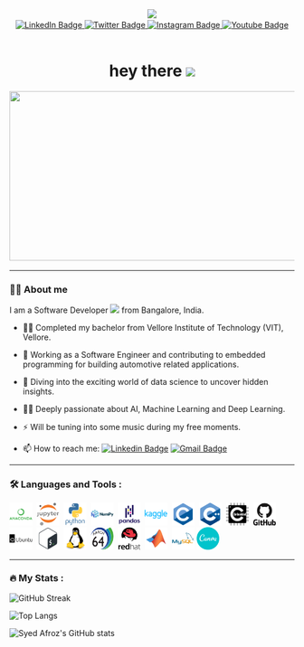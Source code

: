 <div id="header" align="center">
  <img src="https://media.giphy.com/media/M9gbBd9nbDrOTu1Mqx/giphy.gif" width="100"/>
</div>

<div id="badges" align='center'>
  <a href="https://in.linkedin.com/in/syed-afroz-w-6a89a8181">
    <img src="https://img.shields.io/badge/LinkedIn-blue?style=for-the-badge&logo=linkedin&logoColor=white" alt="LinkedIn Badge"/>
  </a>
  <a href="https://x.com/SyedAfr30032015?t=rvmD-GKeWDpVdWdd5riO1g&s=09">
    <img src="https://img.shields.io/badge/x-black?style=for-the-badge&logo=X&logoColor=white" alt="Twitter Badge"/>
  </a>
  <a href="https://instagram.com/syed_afroz_w?igshid=OGQ5ZDc2ODk2ZA==">
    <img src="https://img.shields.io/badge/Instagram-orange?style=for-the-badge&logo=instagram&logoColor=white" alt="Instagram Badge"/>
  </a>
  <a href="https://www.youtube.com/channel/UCldsCsope3odjnWDyfQ0nAA">
    <img src="https://img.shields.io/badge/YouTube-red?style=for-the-badge&logo=youtube&logoColor=white" alt="Youtube Badge"/>
  </a>
</div>

<div id="badges" align="center">
  <img src="https://komarev.com/ghpvc/?username=ysyedafrozw&style=flat-square&color=blue" alt=""/>
</div>  

<h1 align="center">
  hey there <img src="https://media.giphy.com/media/hvRJCLFzcasrR4ia7z/giphy.gif" width="30px"/>
</h1>

<div align="center">
  <img src="https://media.giphy.com/media/dWesBcTLavkZuG35MI/giphy.gif" width="600" height="300"/>
</div>

---

### :man_technologist: About me

I am a Software Developer <img src="https://media.giphy.com/media/WUlplcMpOCEmTGBtBW/giphy.gif" width="30"> from Bangalore, India.

- :man_student: Completed my bachelor from Vellore Institute of Technology (VIT), Vellore.

- :telescope: Working as a Software Engineer and contributing to embedded programming for building automotive related applications.

- :seedling: Diving into the exciting world of data science to uncover hidden insights.

- :man_technologist: Deeply passionate about AI, Machine Learning and Deep Learning.

- :zap: Will be tuning into some music during my free moments.

- :mailbox: How to reach me: [![Linkedin Badge](https://img.shields.io/badge/-LinkedIn-blue?style=flat&logo=Linkedin&logoColor=white)](https://in.linkedin.com/in/syed-afroz-w-6a89a8181) [![Gmail Badge](https://img.shields.io/badge/-Gmail-red?style=flat&logo=Gmail&logoColor=white)](syedafrozw@gmail.com)


---

### :hammer_and_wrench: Languages and Tools :

<div>
  <img src="https://github.com/devicons/devicon/blob/master/icons/anaconda/anaconda-original-wordmark.svg" title="Anaconda" alt="Anaconda" width="40" height="40"/>&nbsp;
  <img src="https://github.com/devicons/devicon/blob/master/icons/jupyter/jupyter-original-wordmark.svg" title="Jupyter" alt="Jupyter" width="40" height="40"/>&nbsp;
  <img src="https://github.com/devicons/devicon/blob/master/icons/python/python-original-wordmark.svg" title="Python" alt="Python" width="40" height="40"/>&nbsp;
  <img src="https://github.com/devicons/devicon/blob/master/icons/numpy/numpy-original-wordmark.svg" title="Numpy"  alt="Numpy" width="40" height="40"/>&nbsp;
  <img src="https://github.com/devicons/devicon/blob/master/icons/pandas/pandas-original-wordmark.svg" title="Pandas"  alt="Pandas" width="40" height="40"/>&nbsp;
  <img src="https://github.com/devicons/devicon/blob/master/icons/kaggle/kaggle-original-wordmark.svg" title="Kaggle" alt="Kaggle" width="40" height="40"/>&nbsp;
  <img src="https://github.com/devicons/devicon/blob/master/icons/c/c-original.svg" title="C" alt="C" width="40" height="40"/>&nbsp;
  <img src="https://github.com/devicons/devicon/blob/master/icons/cplusplus/cplusplus-original.svg" title="C++" alt="C++ " width="40" height="40"/>&nbsp;
  <img src="https://github.com/devicons/devicon/blob/master/icons/embeddedc/embeddedc-original-wordmark.svg" title="EmbeddedC" alt="EmbeddedC" width="40" height="40"/>&nbsp;
  <img src="https://github.com/devicons/devicon/blob/master/icons/github/github-original-wordmark.svg"  title="GitHub" alt="GitHub" width="40" height="40"/>&nbsp;
  <img src="https://github.com/devicons/devicon/blob/master/icons/ubuntu/ubuntu-plain-wordmark.svg" title="Ubuntu" alt="Ubuntu" width="40" height="40"/>&nbsp;
  <img src="https://github.com/devicons/devicon/blob/master/icons/bash/bash-original.svg" title="Bash" alt="Bash" width="40" height="40"/>&nbsp;
  <img src="https://github.com/devicons/devicon/blob/master/icons/linux/linux-original.svg" title="Linux" alt="Linux" width="40" height="40"/>&nbsp;
  <img src="https://github.com/devicons/devicon/blob/master/icons/aarch64/aarch64-original.svg" title="Aarch64" alt="Aarch64" width="40" height="40"/>&nbsp;
  <img src="https://github.com/devicons/devicon/blob/master/icons/redhat/redhat-original-wordmark.svg" title="RedHat" alt="RedHat" width="40" height="40"/>&nbsp;
  <img src="https://github.com/devicons/devicon/blob/master/icons/matlab/matlab-original.svg" title="Matlab" alt="Matlab" width="40" height="40"/>&nbsp;
  <img src="https://github.com/devicons/devicon/blob/master/icons/mysql/mysql-original-wordmark.svg" title="SQL" **alt="SQL" width="40" height="40"/>
  <img src="https://github.com/devicons/devicon/blob/master/icons/canva/canva-original.svg" title="Canva" alt="Canva" width="40" height="40"/>&nbsp;
</div>


---

### :fire: My Stats :

![GitHub Streak](http://github-readme-streak-stats.herokuapp.com?user=syedafrozw&theme=dark&background=000000)

![Top Langs](https://github-readme-stats.vercel.app/api/top-langs/?username=syedafrozw&size_weight=0.5&count_weight=0.5&theme=vision-friendly-dark&langs_count=8)

![Syed Afroz's GitHub stats](https://github-readme-stats.vercel.app/api?username=syedafrozw&show_icons=true&theme=vision-friendly-dark)





<!--

### Hi there 👋

## I'm Afroz

#### About :

- ⚡ I have completed my bachelor in Electronics and Communication from VIT, Vellore
- ⚡  I am really passionate about Artificial Intelligence, Deep Learning and Machine Learning.
- 🔭 I’m currently working on enhancing my knowledge on embedded programming in Wipro Limited.
- 🌱 I’m currently exploring in the field of Data Science.
- 📫 Reach me out: syedafrozw@gmail.com

[<img src='https://cdn.jsdelivr.net/npm/simple-icons@3.0.1/icons/github.svg' alt='github' height='40'>](https://github.com/syedafrozw/)[<img src='https://cdn.jsdelivr.net/npm/simple-icons@3.0.1/icons/linkedin.svg' alt='linkedin' height='40'>](https://www.linkedin.com/in/syed-afroz-w-6a89a8181/)

[![Afroz's GitHub stats](https://github-readme-stats.vercel.app/api?username=syedafrozw)](https://github.com/syedafrozw/github-readme-stats)

-->
  
<!--
**syedafrozw/syedafrozw** is a ✨ _special_ ✨ repository because its `README.md` (this file) appears on your GitHub profile.

Here are some ideas to get you started:

- 🔭 I’m currently working on enhancing my knowledge on embedded programming.
- 🌱 I’m currently learning Data Science
- 👯 I’m looking to collaborate on ...
- 🤔 I’m looking for help with ...
- 💬 Ask me about ...
- 📫 How to reach me: ...
- 😄 Pronouns: ...
- ⚡ Fun fact: ...
-->
